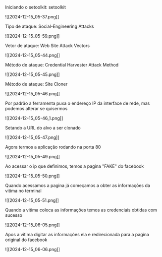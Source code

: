 Iniciando o setoolkit: setoolkit

![[2024-12-15_05-37.png]]

Tipo de ataque: Social-Engineering Attacks

![[2024-12-15_05-59.png]]

Vetor de ataque: Web Site Attack Vectors

![[2024-12-15_05-44.png]]

Método de ataque: Credential Harvester Attack Method 

![[2024-12-15_05-45.png]]

Método de ataque: Site Cloner

![[2024-12-15_05-46.png]]

Por padrão a ferramenta puxa o endereço IP da interface de rede, mas podemos alterar se quisermos

![[2024-12-15_05-46_1.png]]

Setando a URL do alvo a ser clonado

![[2024-12-15_05-47.png]]

Agora termos a aplicação rodando na porta 80

![[2024-12-15_05-49.png]]

Ao acessar o ip que definimos, temos a pagina "FAKE"  do facebook 

![[2024-12-15_05-50.png]]

Quando acessamos a pagina já começamos a obter as informações da vitima no terminal

![[2024-12-15_05-51.png]]

Quando a vitima coloca as informações temos as credenciais obtidas com sucesso

![[2024-12-15_06-05.png]]

Apos a vitima digitar as informações ela e redirecionada para a pagina original do facebook

![[2024-12-15_06-06.png]]